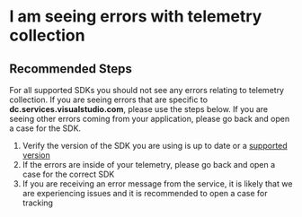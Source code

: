 <properties 
    pageTitle="Issue tracking telemetry using the SDK"
    description="Issue tracking telemetry using the SDK"
    service="microsoft.insights"
    resource="components"
    authors="neghuman"
    ms.author="neghuman"
    articleId="appinsights-collectionerrors"
    displayOrder="101"
    selfHelpType="generic"
    supportTopicIds="32729612"
    productPesIds="15693"
    cloudEnvironments="public, Fairfax, usnat, ussec"
 	ownershipId="AzureMonitoring_ApplicationInsights"
/>
# I am seeing errors with telemetry collection

## **Recommended Steps**

For all supported SDKs you should not see any errors relating to telemetry collection. If you are seeing errors that are specific to **dc.services.visualstudio.com**, please use the steps below. If you are seeing other errors coming from your application, please go back and open a case for the SDK.

1. Verify the version of the SDK you are using is up to date or a [supported version](https://github.com/Microsoft/ApplicationInsights-Home#officially-supported-sdks)
2. If the errors are inside of your telemetry, please go back and open a case for the correct SDK
3. If you are receiving an error message from the service, it is likely that we are experiencing issues and it is recommended to open a case for tracking
